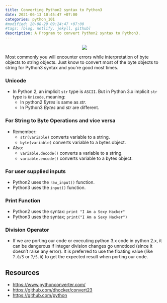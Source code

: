 ```yaml
---
title: Converting Python2 syntax to Python3
date: 2021-06-13 10:45:47 +07:00
categories: python_101
#modified: 20-08-29 09:24:47 +07:00
#tags: [blog, netlify, jekyll, github]
description: A Program to convert Python2 syntax to Python3.
---
```


<p align="center">
 <img src="https://i.redd.it/dnfeerznkz331.jpg">
</p>


Most commonly you will encounter errors while interpretation of byte objects to string objects.
Just know to convert most of the byte objects to string for Python3 syntax and you're good most times.


### Unicode

- In Python 2, an implicit `str` type is `ASCII`. But in Python 3.x implicit `str` type is `Unicode`, meaning:
    - In python2 *Bytes* is same as *str*.
    - In Python3 *Bytes* and *str* are different.

### For String to Byte Operations and vice versa

- Remember:
    - `str(variable)` converts variable to a string.
    - `byte(variable)` converts variable to a bytes object.
- Also:
    - `variable.decode()` converts a variable to a string.
    - `variable.encode()` converts variable to a bytes object.
    
### For user supplied inputs

- Python2 uses the `raw_input()` function.
- Python3 uses the `input()` function. 

### Print Function

- Python2 uses the syntax: `print "I Am a Sexy Hacker"`
- Python3 uses the syntax; `print("I Am a Sexy Hacker")`


### Division Operator

- If we are porting our code or executing python 3.x code in python 2.x, it can be dangerous if integer division changes go unnoticed (since it doesn’t raise any error). It is preferred to use the floating value (like `7.0/5` or `7/5.0`) to get the expected result when porting our code.


## Resources

- https://www.pythonconverter.com/
- https://github.com/dhocker/convert23
- https://github.com/python